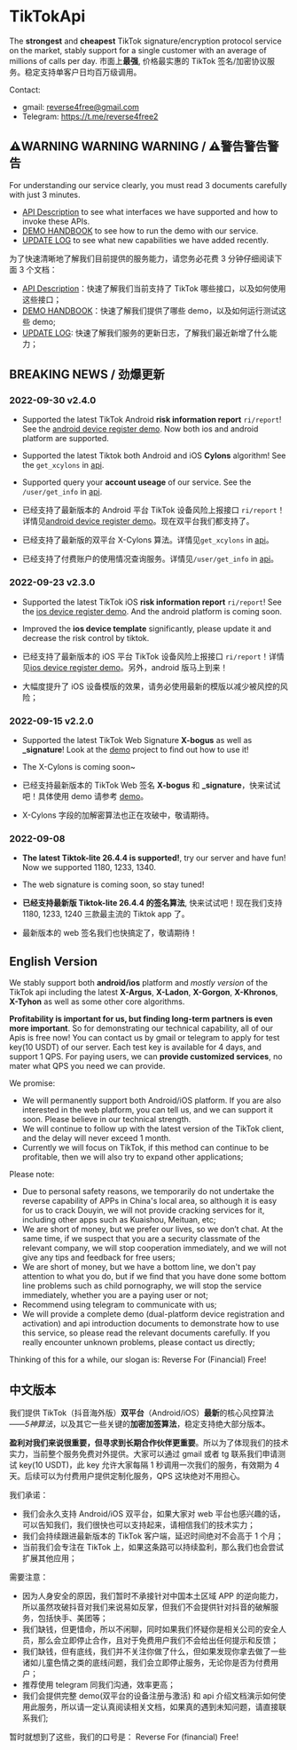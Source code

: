 # TikTokApi

The **strongest** and **cheapest** TikTok signature/encryption protocol service on the market, stably support for a single customer with an average of millions of calls per day. 市面上**最强**, 价格最实惠的 TikTok 签名/加密协议服务。稳定支持单客户日均百万级调用。

Contact: 
* gmail: reverse4free@gmail.com
* Telegram: https://t.me/reverse4free2


## ⚠️WARNING WARNING WARNING / ⚠️警告警告警告

For understanding our service clearly, you must read 3 documents carefully with just 3 minutes.
- [API Description](doc/API.md) to see what interfaces we have supported and how to invoke these APIs.
- [DEMO HANDBOOK](doc/demo_handbook.md) to see how to run the demo with our service.
- [UPDATE LOG](UPDATE_LOG.md) to see what new capabilities we have added recently.

为了快速清晰地了解我们目前提供的服务能力，请您务必花费 3 分钟仔细阅读下面 3 个文档：
- [API Description](doc/API.md)：快速了解我们当前支持了 TikTok 哪些接口，以及如何使用这些接口；
- [DEMO HANDBOOK](doc/demo_handbook.md)：快速了解我们提供了哪些 demo，以及如何运行测试这些 demo;
- [UPDATE LOG](UPDATE_LOG.md): 快速了解我们服务的更新日志，了解我们最近新增了什么能力；


## BREAKING NEWS / 劲爆更新

### 2022-09-30 v2.4.0

* Supported the latest TikTok Android **risk information report** `ri/report`! See the [android device register demo](demo/android_device_register.py). Now both ios and android platform are supported.
* Supported the latest Tiktok both Android and iOS **Cylons** algorithm! See the `get_xcylons` in [api](doc/API.md).
* Supported query your **account useage** of our service. See the `/user/get_info` in [api](doc/API.md).

* 已经支持了最新版本的 Android 平台 TikTok 设备风险上报接口 `ri/report`！详情见[android device register demo](demo/android_device_register.py)。现在双平台我们都支持了。
* 已经支持了最新版的双平台 X-Cylons 算法。详情见`get_xcylons` in [api](doc/API.md)。
* 已经支持了付费账户的使用情况查询服务。详情见`/user/get_info` in [api](doc/API.md)。

### 2022-09-23 v2.3.0

* Supported the latest TikTok iOS **risk information report** `ri/report`! See the [ios device register demo](demo/ios_device_register.py). And the android platform is coming soon.
* Improved the **ios device template** significantly, please update it and decrease the risk control by tiktok.

* 已经支持了最新版本的 iOS 平台 TikTok 设备风险上报接口 `ri/report`！详情见[ios device register demo](demo/ios_device_register.py)。另外，android 版马上到来！
* 大幅度提升了 iOS 设备模版的效果，请务必使用最新的模版以减少被风控的风险；

### 2022-09-15 v2.2.0

* Supported the latest TikTok Web Signature **X-bogus** as well as **_signature**! Look at the [demo](https://github.com/reverse4free/TiktokPerseusWeb) project to find out how to use it!
* The X-Cylons is coming soon~

* 已经支持最新版本的 TikTok Web 签名 **X-bogus** 和 **_signature**，快来试试吧！具体使用 demo 请参考 [demo](https://github.com/reverse4free/TiktokPerseusWeb)。
* X-Cylons 字段的加解密算法也正在攻破中，敬请期待。

### 2022-09-08

* **The latest Tiktok-lite 26.4.4 is supported!**, try our server and have fun! Now we supported 1180, 1233, 1340.
* The web signature is coming soon, so stay tuned!

* **已经支持最新版 Tiktok-lite 26.4.4 的签名算法**, 快来试试吧！现在我们支持 1180, 1233, 1240 三款最主流的 Tiktok app 了。
* 最新版本的 web 签名我们也快搞定了，敬请期待！


## English Version

We stably support both **android/ios** platform and *mostly version* of the TikTok api including the latest **X-Argus**, **X-Ladon**, **X-Gorgon**, **X-Khronos**, **X-Tyhon** as well as some other core algorithms. 

**Profitability is important for us, but finding long-term partners is even more important**. So for demonstrating our technical capability, all of our Apis is free now! You can contact us by gmail or telegram to apply for test key(10 USDT) of our server. Each test key is available for 4 days, and support 1 QPS. For paying users, we can **provide customized services**, no mater what QPS you need we can provide.

We promise:
* We will permanently support both Android/iOS platform. If you are also interested in the web platform, you can tell us, and we can support it soon. Please believe in our technical strength.
* We will continue to follow up with the latest version of the TikTok client, and the delay will never exceed 1 month.
* Currently we will focus on TikTok, if this method can continue to be profitable, then we will also try to expand other applications;

Please note:
* Due to personal safety reasons, we temporarily do not undertake the reverse capability of APPs in China's local area, so although it is easy for us to crack Douyin, we will not provide cracking services for it, including other apps such as Kuaishou, Meituan, etc;
* We are short of money, but we prefer our lives, so we don’t chat. At the same time, if we suspect that you are a security classmate of the relevant company, we will stop cooperation immediately, and we will not give any tips and feedback for free users;
* We are short of money, but we have a bottom line, we don't pay attention to what you do, but if we find that you have done some bottom line problems such as child pornography, we will stop the service immediately, whether you are a paying user or not;
* Recommend using telegram to communicate with us;
* We will provide a complete demo (dual-platform device registration and activation) and api introduction documents to demonstrate how to use this service, so please read the relevant documents carefully. If you really encounter unknown problems, please contact us directly;

Thinking of this for a while, our slogan is: Reverse For (Financial) Free!


## 中文版本

我们提供 TikTok（抖音海外版）**双平台**（Android/iOS）**最新**的核心风控算法——*5神算法*，以及其它一些关键的**加密加签算法**，稳定支持绝大部分版本。

**盈利对我们来说很重要，但寻求到长期合作伙伴更重要**。所以为了体现我们的技术实力，当前整个服务免费对外提供。大家可以通过 gmail 或者 tg 联系我们申请测试 key(10 USDT)，此 key 允许大家每隔 1 秒调用一次我们的服务，有效期为 4 天。后续可以为付费用户提供定制化服务，QPS 这块绝对不用担心。

我们承诺：
* 我们会永久支持 Android/iOS 双平台，如果大家对 web 平台也感兴趣的话，可以告知我们，我们很快也可以支持起来，请相信我们的技术实力；
* 我们会持续跟进最新版本的 TikTok 客户端，延迟时间绝对不会高于 1 个月；
* 当前我们会专注在 TikTok 上，如果这条路可以持续盈利，那么我们也会尝试扩展其他应用；

需要注意：
* 因为人身安全的原因，我们暂时不承接针对中国本土区域 APP 的逆向能力，所以虽然攻破抖音对我们来说易如反掌，但我们不会提供针对抖音的破解服务，包括快手、美团等；
* 我们缺钱，但更惜命，所以不闲聊，同时如果我们怀疑你是相关公司的安全人员，那么会立即停止合作，且对于免费用户我们不会给出任何提示和反馈；
* 我们缺钱，但有底线，我们并不关注你做了什么，但如果发现你拿去做了一些诸如儿童色情之类的底线问题，我们会立即停止服务，无论你是否为付费用户；
* 推荐使用 telegram 同我们沟通，效率更高；
* 我们会提供完整 demo(双平台的设备注册与激活) 和 api 介绍文档演示如何使用此服务，所以请一定认真阅读相关文档，如果真的遇到未知问题，请直接联系我们;

暂时就想到了这些，我们的口号是： Reverse For (financial) Free!